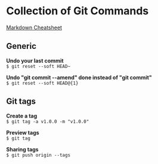 # Collection of Git Commands
[Markdown Cheatsheet](https://github.com/adam-p/markdown-here/wiki/Markdown-Cheatsheet)

## Generic
**Undo your last commit**  
`$ git reset --soft HEAD~`

**Undo "git commit --amend" done instead of "git commit"**  
`$ git reset --soft HEAD@{1}`

## Git tags
**Create a tag**  
`$ git tag -a v1.0.0 -m "v1.0.0"`

**Preview tags**  
`$ git tag`

**Sharing tags**  
`$ git push origin --tags`